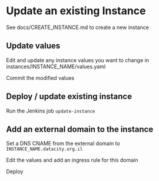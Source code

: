# Update an existing Instance

See docs/CREATE_INSTANCE.md to create a new instance

## Update values

Edit and update any instance values you want to change in instances/INSTANCE_NAME/values.yaml

Commit the modified values

## Deploy / update existing instance

Run the Jenkins job `update-instance`

## Add an external domain to the instance

Set a DNS CNAME from the external domain to `INSTANCE_NAME.datacity.org.il`

Edit the values and add an ingress rule for this domain

Deploy